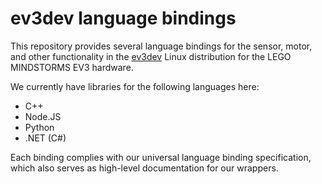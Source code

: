 ev3dev language bindings
========================

This repository provides several language bindings for the sensor, motor, and other functionality in the [ev3dev](http://www.ev3dev.org) Linux distribution for the LEGO MINDSTORMS EV3 hardware.

We currently have libraries for the following languages here:
- C++
- Node.JS
- Python
- .NET (C#)

Each binding complies with our universal language binding specification, which also serves as high-level documentation for our wrappers.
